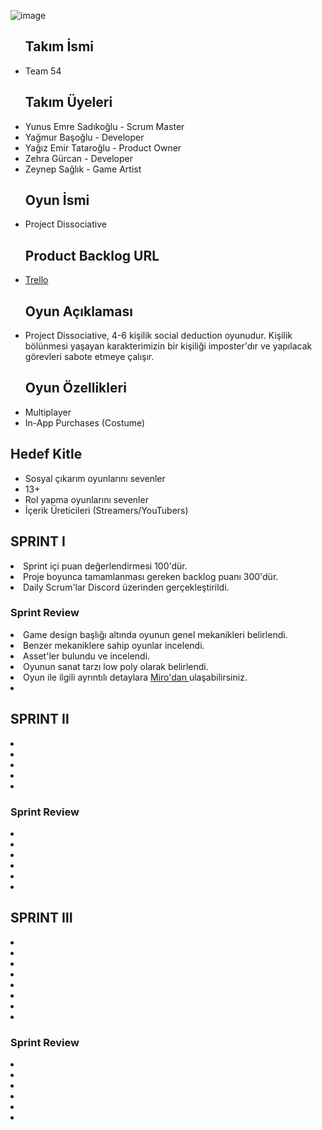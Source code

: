 ![image](https://github.com/ynusemresad/Team-54/assets/113181036/3d5da06c-51de-43d6-b230-001b48f3d565)
<ul>
 <h2> Takım İsmi </h2>
 <li> Team 54 </li>
</ul>
<ul>
 <h2> Takım Üyeleri </h2> 
<li> Yunus Emre Sadıkoğlu - Scrum Master </li>
<li> Yağmur Başoğlu - Developer </li>
<li> Yağız Emir Tataroğlu - Product Owner </li> 
<li> Zehra Gürcan - Developer </li>
<li> Zeynep Sağlık - Game Artist </li>
</ul>
<ul>
<h2> Oyun İsmi </h2>
<li> Project Dissociative </li>
</ul>
<ul>
<h2> Product Backlog URL </h2>

 <li> <a href="https://trello.com/b/jEnF54jD/team54">Trello</a>
</li>
 
<h2> Oyun Açıklaması </h2>
<li> Project Dissociative, 4-6 kişilik social deduction oyunudur. Kişilik bölünmesi yaşayan karakterimizin bir kişiliği imposter'dır ve yapılacak görevleri sabote etmeye çalışır. </br>
  </li>
  </ul>
  <ul>
<h2> Oyun Özellikleri </h2>
   <li> Multiplayer </li>
    <li> In-App Purchases (Costume) </li>
  </ul>
 <h2>
  Hedef Kitle
 </h2>
 <ul>
<li> Sosyal çıkarım oyunlarını sevenler </li>
<li> 13+ </li>
<li> Rol yapma oyunlarını sevenler </li>
<li> İçerik Üreticileri (Streamers/YouTubers) </li>
 </ul>
 <h2>
  SPRINT <span>&#8544;</span>
 </h2>
<li> Sprint içi puan değerlendirmesi 100'dür. </li>
<li> Proje boyunca tamamlanması gereken backlog puanı 300'dür. </li>
<li> Daily Scrum'lar Discord üzerinden gerçekleştirildi. </li>
<h3>Sprint Review</h3>
<li> Game design başlığı altında oyunun genel mekanikleri belirlendi. </li>
<li> Benzer mekaniklere sahip oyunlar incelendi. </li>
<li> Asset'ler bulundu ve incelendi. </li>
<li> Oyunun sanat tarzı low poly olarak belirlendi. </li>
<li> Oyun ile ilgili ayrıntılı detaylara <a href="https://miro.com/app/board/uXjVK74qQnE=/?share_link_id=329082173242"> Miro'dan </a> ulaşabilirsiniz.
<li> </li> 

 <h2>
  SPRINT <span>&#8545;</span>
 </h2>
<li> </li>
<li> </li>
<li> </li>
<li> </li>
<li> </li>
<h3>Sprint Review</h3>
<li> </li>
<li> </li>
<li> </li>
<li> </li>
<li> </li>
<li> </li> 

  <h2>
  SPRINT <span>&#8546;</span>
 </h2>
<li> </li>
<li> </li>
<li> </li>
<li> </li>
<li> </li>
<li> </li>
<li> </li>
<li> </li>
<h3>Sprint Review</h3>
<li> </li>
<li> </li>
<li> </li>
<li> </li>
<li> </li>
<li> </li> 

 


  
 



